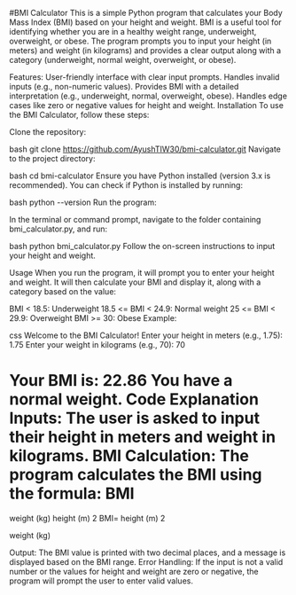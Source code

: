#BMI Calculator
This is a simple Python program that calculates your Body Mass Index (BMI) based on your height and weight. BMI is a useful tool for identifying whether you are in a healthy weight range, underweight, overweight, or obese. The program prompts you to input your height (in meters) and weight (in kilograms) and provides a clear output along with a category (underweight, normal weight, overweight, or obese).

Features:
User-friendly interface with clear input prompts.
Handles invalid inputs (e.g., non-numeric values).
Provides BMI with a detailed interpretation (e.g., underweight, normal, overweight, obese).
Handles edge cases like zero or negative values for height and weight.
Installation
To use the BMI Calculator, follow these steps:

Clone the repository:

bash
git clone https://github.com/AyushTIW30/bmi-calculator.git
Navigate to the project directory:

bash
cd bmi-calculator
Ensure you have Python installed (version 3.x is recommended). You can check if Python is installed by running:

bash
python --version
Run the program:

In the terminal or command prompt, navigate to the folder containing bmi_calculator.py, and run:

bash
python bmi_calculator.py
Follow the on-screen instructions to input your height and weight.

Usage
When you run the program, it will prompt you to enter your height and weight. It will then calculate your BMI and display it, along with a category based on the value:

BMI < 18.5: Underweight
18.5 <= BMI < 24.9: Normal weight
25 <= BMI < 29.9: Overweight
BMI >= 30: Obese
Example:

css
Welcome to the BMI Calculator!
Enter your height in meters (e.g., 1.75): 1.75
Enter your weight in kilograms (e.g., 70): 70

Your BMI is: 22.86
You have a normal weight.
Code Explanation
Inputs: The user is asked to input their height in meters and weight in kilograms.
BMI Calculation: The program calculates the BMI using the formula:
BMI
=
weight (kg)
height (m)
2
BMI= 
height (m) 
2
 
weight (kg)
​
 
Output: The BMI value is printed with two decimal places, and a message is displayed based on the BMI range.
Error Handling: If the input is not a valid number or the values for height and weight are zero or negative, the program will prompt the user to enter valid values.
